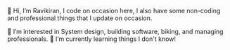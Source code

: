 👋 Hi, I’m Ravikiran, I code on occasion here, I also have some non-coding and professional things that I update on occasion.


👀 I’m interested in System design, building software, biking, and managing professionals.
🌱 I’m currently learning things I don't know!
